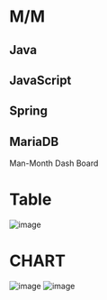 # M/M
## Java
## JavaScript
## Spring
## MariaDB
Man-Month Dash Board

# Table
![image](https://user-images.githubusercontent.com/56239516/100054680-e1373b80-2e65-11eb-99f2-1949d686d1fe.png)

# CHART
![image](https://user-images.githubusercontent.com/56239516/100054631-c1a01300-2e65-11eb-9ede-9f9fe1b04635.png)
![image](https://user-images.githubusercontent.com/56239516/100054646-cc5aa800-2e65-11eb-9d50-40e96c70a3a1.png)
